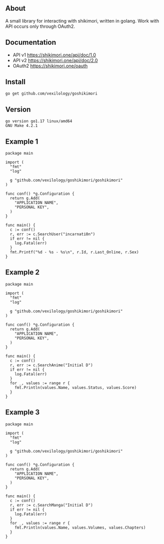 ## About
A small library for interacting with shikimori, written in golang.
Work with API occurs only through OAuth2.

## Documentation
* API v1 https://shikimori.one/api/doc/1.0
* API v2 https://shikimori.one/api/doc/2.0 
* OAuth2 https://shikimori.one/oauth

## Install
```
go get github.com/vexilology/goshikimori
```

## Version
```
go version go1.17 linux/amd64
GNU Make 4.2.1
```

## Example 1
``` golang
package main

import (
  "fmt"
  "log"

  g "github.com/vexilology/goshikimori/goshikimori"
)

func conf() *g.Configuration {
  return g.Add(
    "APPLICATION NAME",
    "PERSONAL KEY",
  )
}

func main() {
  c := conf()
  r, err := c.SearchUser("incarnati0n")
  if err != nil {
    log.Fatal(err)
  }
  fmt.Printf("%d - %s - %s\n", r.Id, r.Last_Online, r.Sex)
}
```
## Example 2
``` golang
package main

import (
  "fmt"
  "log"

  g "github.com/vexilology/goshikimori/goshikimori"
)

func conf() *g.Configuration {
  return g.Add(
    "APPLICATION NAME",
    "PERSONAL KEY",
  )
}

func main() {
  c := conf()
  r, err := c.SearchAnime("Initial D")
  if err != nil {
    log.Fatal(err)
  }
  for _, values := range r {
    fmt.Println(values.Name, values.Status, values.Score)
  }
}
```

## Example 3
``` golang
package main

import (
  "fmt"
  "log"

  g "github.com/vexilology/goshikimori/goshikimori"
)

func conf() *g.Configuration {
  return g.Add(
    "APPLICATION NAME",
    "PERSONAL KEY",
  )
}

func main() {
  c := conf()
  r, err := c.SearchManga("Initial D")
  if err != nil {
    log.Fatal(err)
  }
  for _, values := range r {
    fmt.Println(values.Name, values.Volumes, values.Chapters)
  }
}
```
